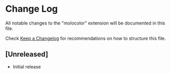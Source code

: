 # Change Log

All notable changes to the "molocolor" extension will be documented in this file.

Check [Keep a Changelog](http://keepachangelog.com/) for recommendations on how to structure this file.

## [Unreleased]

- Initial release

